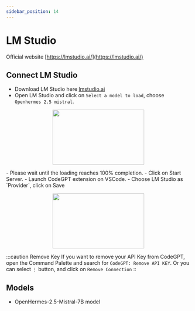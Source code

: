 ```yaml
---
sidebar_position: 14
---
```


# LM Studio
Official website [https://lmstudio.ai/](https://lmstudio.ai/)

## Connect LM Studio
- Download LM Studio here [lmstudio.ai](https://lmstudio.ai/)
- Open LM Studio and click on `Select a model to load`, choose `Openhermes 2.5 mistral`.
<p align="center">
    <img width="250" height="150" src="https://github.com/davila7/code-gpt-docs/assets/37567214/efe5ff7f-2147-4ffa-a3d2-72d7fd204d21" />
</p>
- Please wait until the loading reaches 100% completion.
- Click on Start Server.
- Launch CodeGPT extension on VSCode.
- Choose LM Studio as `Provider`, click on Save

<p align="center">
    <img width="250" height="150" src="https://github.com/davila7/code-gpt-docs/assets/37567214/2bf79e7e-a41f-4943-9498-67fd9d47f6c3" />
</p>

:::caution Remove Key
If you want to remove your API Key from CodeGPT, open the Command Palette and search for `CodeGPT: Remove API KEY`. Or you can select `⋮` button, and click on `Remove Connection`
::

## Models
- OpenHermes-2.5-Mistral-7B model
  

